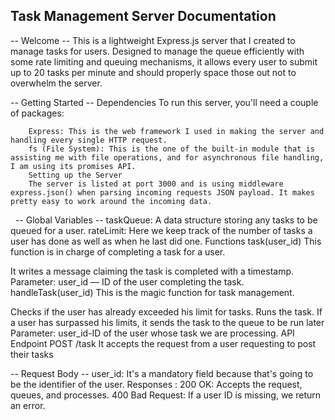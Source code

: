 ## Task Management Server Documentation ##
-- Welcome --
This is a lightweight Express.js server that I created to manage tasks for users. Designed to manage the queue efficiently with some rate limiting and queuing mechanisms, it allows every user to submit up to 20 tasks per minute and should properly space those out not to overwhelm the server.

-- Getting Started --
    Dependencies
        To run this server, you'll need a couple of packages:

        Express: This is the web framework I used in making the server and handling every single HTTP request.
        fs (File System): This is the one of the built-in module that is assisting me with file operations, and for asynchronous file handling, I am using its promises API.
        Setting up the Server
        The server is listed at port 3000 and is using middleware express.json() when parsing incoming requests JSON payload. It makes pretty easy to work around the incoming data.
 
-- Global Variables --
taskQueue: A data structure storing any tasks to be queued for a user.
rateLimit: Here we keep track of the number of tasks a user has done as well as when he last did one.
Functions
task(user_id)
This function is in charge of completing a task for a user.
 
It writes a message claiming the task is completed with a timestamp.
Parameter: user_id — ID of the user completing the task.
handleTask(user_id)
This is the magic function for task management.

Checks if the user has already exceeded his limit for tasks.
Runs the task. If a user has surpassed his limits, it sends the task to the queue to be run later
Parameter: user_id-ID of the user whose task we are processing.
API Endpoint
POST /task
It accepts the request from a user requesting to post their tasks

-- Request Body --
user_id: It's a mandatory field because that's going to be the identifier of the user.
Responses :
200 OK: Accepts the request, queues, and processes.
400 Bad Request: If a user ID is missing, we return an error.